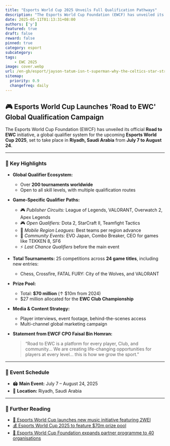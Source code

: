 ```yaml
---
title: "Esports World Cup 2025 Unveils Full Qualification Pathways"
description: "The Esports World Cup Foundation (EWCF) has unveiled its official Road to EWC initiative, a global qualifier system for the upcoming Esports World Cup 2025, set to take place in Riyadh, Saudi Arabia from July 7 to August 24."
date: 2025-05-11T01:13:31+08:00
authors: ['y']
featured: true
draft: false
reward: false
pinned: true
category: esport
subcategory: 
tags:
    - EWC 2025
image: cover.webp
url: /en-gb/esport/jayson-tatum-isn-t-superman-why-the-celtics-star-struggles-in-clutch-moments
sitemap:
  priority: 0.9
  changefreq: daily
---
```


## 🎮 Esports World Cup Launches 'Road to EWC' Global Qualification Campaign

The Esports World Cup Foundation (EWCF) has unveiled its official **Road to EWC** initiative, a global qualifier system for the upcoming **Esports World Cup 2025**, set to take place in **Riyadh, Saudi Arabia** from **July 7 to August 24**.

---

### 🔑 Key Highlights

- **Global Qualifier Ecosystem:**
  - Over **200 tournaments worldwide**
  - Open to all skill levels, with multiple qualification routes

- **Game-Specific Qualifier Paths:**
  - 🎮 *Publisher Circuits:* League of Legends, VALORANT, Overwatch 2, Apex Legends  
  - 🎮 *Open Qualifiers:* Dota 2, StarCraft II, Teamfight Tactics  
  - 📱 *Mobile Region Leagues:* Best teams per region advance  
  - 🥊 *Community Events:* EVO Japan, Combo Breaker, CEO for games like TEKKEN 8, SF6  
  - ⚡ *Last Chance Qualifiers* before the main event

- **Total Tournaments:** 25 competitions across **24 game titles**, including new entries:  
  - Chess, Crossfire, FATAL FURY: City of the Wolves, and VALORANT

- **Prize Pool:**  
  - Total: **$70 million** (↑ $10m from 2024)  
  - $27 million allocated for the **EWC Club Championship**

- **Media & Content Strategy:**  
  - Player interviews, event footage, behind-the-scenes access  
  - Multi-channel global marketing campaign

- **Statement from EWCF CPO Faisal Bin Homran:**  
  > “Road to EWC is a platform for every player, Club, and community... We are creating life-changing opportunities for players at every level... this is how we grow the sport.”

---

### 📅 Event Schedule

- 🏟️ **Main Event:** July 7 – August 24, 2025  
- 📍 **Location:** Riyadh, Saudi Arabia  

---

### 🔗 Further Reading

- [🎵 Esports World Cup launches new music initiative featuring 2WEI](https://esportsinsider.com/2025/04/esports-world-cup-launches-new-music-initiative-featuring-2wei)  
- [💰 Esports World Cup 2025 to feature $70m prize pool](https://esportsinsider.com/2025/04/esports-world-cup-2025-prize-pool)  
- [🤝 Esports World Cup Foundation expands partner programme to 40 organisations](https://esportsinsider.com/2024/12/esports-world-cup-foundation-partner-team-expansion)
